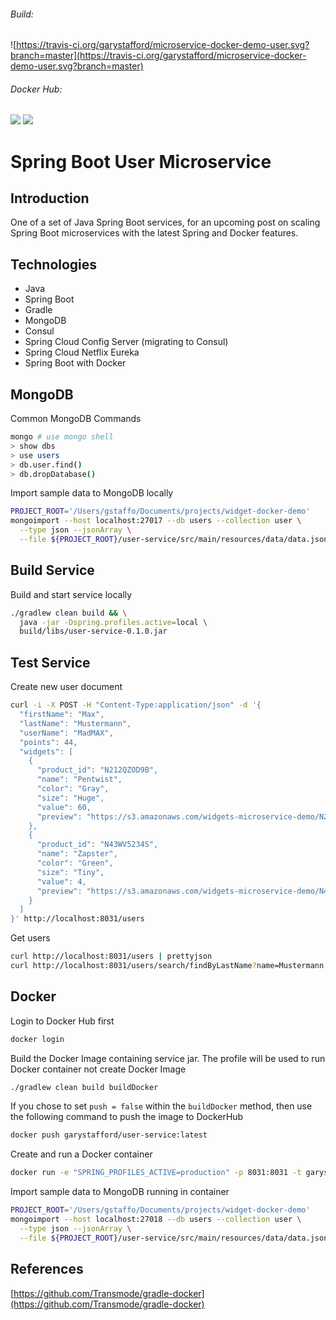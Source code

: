 ###### Build:  
![https://travis-ci.org/garystafford/microservice-docker-demo-user.svg?branch=master](https://travis-ci.org/garystafford/microservice-docker-demo-user.svg?branch=master)

###### Docker Hub:  
[![](https://images.microbadger.com/badges/version/garystafford/microservice-docker-demo-user.svg)](http://microbadger.com/images/garystafford/microservice-docker-demo-user "Get your own version badge on microbadger.com")  [![](https://images.microbadger.com/badges/image/garystafford/microservice-docker-demo-user.svg)](http://microbadger.com/images/garystafford/microservice-docker-demo-user "Get your own image badge on microbadger.com")

# Spring Boot User Microservice

## Introduction

One of a set of Java Spring Boot services, for an upcoming post on scaling Spring Boot microservices with the latest Spring and Docker features.

## Technologies

- Java
- Spring Boot
- Gradle
- MongoDB
- Consul
- Spring Cloud Config Server (migrating to Consul)
- Spring Cloud Netflix Eureka
- Spring Boot with Docker

## MongoDB

Common MongoDB Commands

```bash
mongo # use mongo shell
> show dbs
> use users
> db.user.find()
> db.dropDatabase()
```

Import sample data to MongoDB locally

```bash
PROJECT_ROOT='/Users/gstaffo/Documents/projects/widget-docker-demo'
mongoimport --host localhost:27017 --db users --collection user \
  --type json --jsonArray \
  --file ${PROJECT_ROOT}/user-service/src/main/resources/data/data.json
```

## Build Service

Build and start service locally

```bash
./gradlew clean build && \
  java -jar -Dspring.profiles.active=local \
  build/libs/user-service-0.1.0.jar
```

## Test Service

Create new user document

```bash
curl -i -X POST -H "Content-Type:application/json" -d '{
  "firstName": "Max",
  "lastName": "Mustermann",
  "userName": "MadMAX",
  "points": 44,
  "widgets": [
    {
      "product_id": "N212QZOD9B",
      "name": "Pentwist",
      "color": "Gray",
      "size": "Huge",
      "value": 60,
      "preview": "https://s3.amazonaws.com/widgets-microservice-demo/N212QZOD9B.png"
    },
    {
      "product_id": "N43WV5234S",
      "name": "Zapster",
      "color": "Green",
      "size": "Tiny",
      "value": 4,
      "preview": "https://s3.amazonaws.com/widgets-microservice-demo/N43WV5234S.png"
    }
  ]
}' http://localhost:8031/users
```

Get users

```bash
curl http://localhost:8031/users | prettyjson
curl http://localhost:8031/users/search/findByLastName?name=Mustermann | prettyjson
```

## Docker

Login to Docker Hub first

```bash
docker login
```

Build the Docker Image containing service jar. The profile will be used to run Docker container not create Docker Image

```bash
./gradlew clean build buildDocker
```

If you chose to set `push = false` within the `buildDocker` method,
then use the following command to push the image to DockerHub
```bash
docker push garystafford/user-service:latest
```

Create and run a Docker container
```bash
docker run -e "SPRING_PROFILES_ACTIVE=production" -p 8031:8031 -t garystafford/user-service
```

Import sample data to MongoDB running in container
```bash
PROJECT_ROOT='/Users/gstaffo/Documents/projects/widget-docker-demo'
mongoimport --host localhost:27018 --db users --collection user \
  --type json --jsonArray \
  --file ${PROJECT_ROOT}/user-service/src/main/resources/data/data.json
```

## References
[https://github.com/Transmode/gradle-docker](https://github.com/Transmode/gradle-docker)
